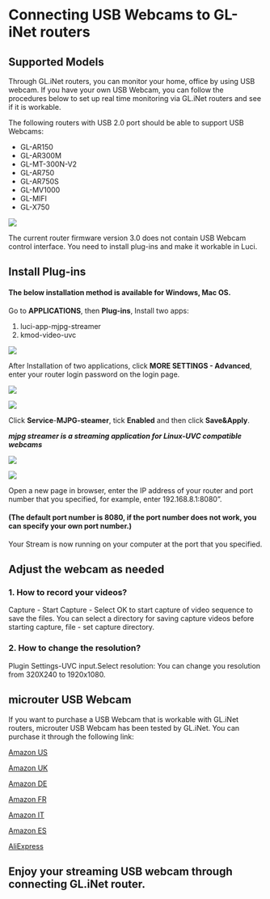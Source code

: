 # Connecting USB Webcams to GL-iNet routers

## Supported Models
Through GL.iNet routers, you can monitor your home, office by using USB webcam.
If you have your own USB Webcam, you can follow the procedures below to set up real time monitoring via GL.iNet routers and see if it is workable.

The following routers with USB 2.0 port should be able to support USB Webcams:

* GL-AR150
* GL-AR300M 
* GL-MT-300N-V2
* GL-AR750
* GL-AR750S
* GL-MV1000
* GL-MIFI
* GL-X750

![](https://static.gl-inet.com/docs/en/3/app/camera/camera_compatible_model.png)



The current router firmware version 3.0 does not contain USB Webcam control interface. You need to install plug-ins and make it workable in Luci. 


## Install Plug-ins

#### The below installation method is available for Windows, Mac OS. 

Go to
**APPLICATIONS**, then 
**Plug-ins**,
Install two apps:

1. luci-app-mjpg-streamer
2. kmod-video-uvc

![](https://static.gl-inet.com/docs/en/3/app/camera/1.png)

After Installation of two applications, click **MORE SETTINGS - Advanced**, enter your router login password on the login page.

![](https://static.gl-inet.com/docs/en/3/app/camera/2.png)

![](https://static.gl-inet.com/docs/en/3/app/camera/3.png)

Click **Service**-**MJPG-steamer**, tick **Enabled** and then click **Save&Apply**.

***mjpg streamer is a streaming application for Linux-UVC compatible webcams***

![](https://static.gl-inet.com/docs/en/3/app/camera/4.png)

![](https://static.gl-inet.com/docs/en/3/app/camera/5.png)

Open a new page in browser, enter the IP address of your router and port number that you specified, for example, enter 192.168.8.1:8080”. 

 #### (The default port number is 8080, if the port number does not work, you can specify your own port number.) 

Your Stream is now running on your computer at the port that you specified. 

## Adjust the webcam as needed

### 1. How to record your videos?

Capture - Start Capture - Select OK to start capture of video sequence to save the files. You can select a directory for saving capture videos before starting capture, file - set capture directory.

### 2. How to change the resolution?

Plugin Settings-UVC input.Select resolution:
You can change you resolution from 320X240 to 1920x1080.

## microuter USB Webcam

If you want to purchase a USB Webcam that is workable with GL.iNet routers, microuter USB Webcam has been tested by GL.iNet. You can purchase it through the following link:

[Amazon US](https://www.amazon.com/dp/B082NRZZLT?ref=myi_title_dp)

[Amazon UK](https://www.amazon.co.uk/dp/B082NRZZLT?ref=myi_title_dp)

[Amazon DE](https://www.amazon.de/dp/B0834LFZ29?ref=myi_title_dp)

[Amazon FR](https://www.amazon.fr/dp/B082NRZZLT?ref=myi_title_dp)

[Amazon IT](https://www.amazon.it/dp/B082NRZZLT?ref=myi_title_dp)

[Amazon ES](https://www.amazon.es/dp/B082NRZZLT?ref=myi_title_dp)

[AliExpress](https://www.aliexpress.com/item/4000579361414.html?spm=a2g0o.detail.1000023.1.552d287eRwizYo)

## **Enjoy your streaming USB webcam through connecting GL.iNet router.**

